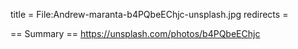 title = File:Andrew-maranta-b4PQbeEChjc-unsplash.jpg
redirects =
>>>>

== Summary ==
https://unsplash.com/photos/b4PQbeEChjc